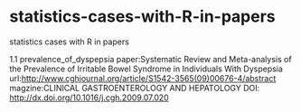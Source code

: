 # statistics-cases-with-R-in-papers
statistics cases with R  in papers

1.1 prevalence_of_dyspepsia 
paper:Systematic Review and Meta-analysis of the Prevalence of Irritable Bowel Syndrome in Individuals With Dyspepsia
url:http://www.cghjournal.org/article/S1542-3565(09)00676-4/abstract
magzine:CLINICAL GASTROENTEROLOGY AND HEPATOLOGY
DOI: http://dx.doi.org/10.1016/j.cgh.2009.07.020


